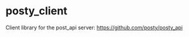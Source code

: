 posty_client
============

Client library for the post_api server: https://github.com/posty/posty_api
